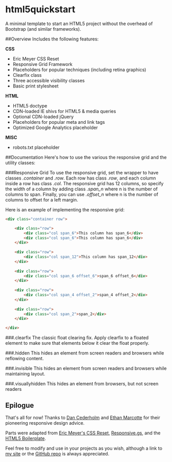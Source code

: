html5quickstart
===============
A minimal template to start an HTML5 project without the overhead of Bootstrap (and similar frameworks).

##Overview
Includes the following features:

**CSS**
- Eric Meyer CSS Reset  
- Responsive Grid Framework  
- Placeholders for popular techniques (including retina graphics)  
- Clearfix class  
- Three accessible visibility classes  
- Basic print stylesheet  

**HTML**
- HTML5 doctype
- CDN-loaded IE shivs for HTML5 & media queries  
- Optional CDN-loaded jQuery  
- Placeholders for popular meta and link tags
- Optimized Google Analytics placeholder

**MISC**
- robots.txt placeholder 

##Documentation
Here's how to use the various the responsive grid and the utility classes:

###Responsive Grid
To use the responsive grid, set the wrapper to have classes *.container* and *.row*. Each row has class *.row*, and each column inside a row has class *.col*. The responsive grid has 12 columns, so specify the width of a column by adding class *.span_n* where n is the number of columns to span. Finally, you can use *.offset_n* where n is the number of columns to offset for a left margin.

Here is an example of implementing the responsive grid:

```html
<div class="container row">

    <div class="row">
	    <div class="col span_6">This column has span_6</div>
	    <div class="col span_6">This column has span_6</div>
    </div>
    
    <div class="row">
	    <div class="col span_12">This column has span_12</div>
    </div>
    
    <div class="row">
	    <div class="col span_6 offset_6">span_6 offset_6</div>
    </div>
    
    <div class="row">
	    <div class="col span_4 offset_2">span_4 offset_2</div>
    </div>
    
    <div class="row">
	    <div class="col span_2">span_2</div>
    </div>

</div>
```

###.clearfix
The classic float clearing fix. Apply clearfix to a floated element to make sure that elements below it clear the float properly.

###.hidden
This hides an element from screen readers and browsers while reflowing content.

###.invisible
This hides an element from screen readers and browsers while maintaining layout.

###.visuallyhidden
This hides an element from browsers, but not screen readers

## Epilogue
That's all for now! Thanks to [Dan Cederholm](http://simplebits.com) and [Ethan Marcotte](http://ethanmarcotte.com/) for their pioneering responsive design advice.

Parts were adapted from [Eric Meyer's CSS Reset](http://meyerweb.com/eric/tools/css/reset/), [Responsive.gs](http://responsive.gs/), and the [HTML5 Boilerplate](http://html5boilerplate.com/).

Feel free to modify and use in your projects as you wish, although a link to [my site](http://nearengine.com) or the [GitHub repo](http://github.com/nearengine/html5quickstart) is always appreciated.